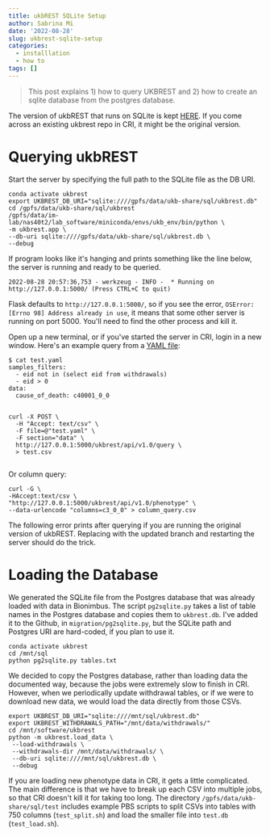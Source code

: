 ```yaml
---
title: ukbREST SQLite Setup
author: Sabrina Mi
date: '2022-08-28'
slug: ukbrest-sqlite-setup
categories:
  - installlation
  - how to
tags: []
---
```


> This post explains 1) how to query UKBREST and 2) how to create an sqlite database from the postgres database.

The version of ukbREST that runs on SQLite is kept [HERE](https://github.com/sabrina-mi/ukbrest). If you come across an existing ukbrest repo in CRI, it might be the original version.

# Querying ukbREST

Start the server by specifying the full path to the SQLite file as the DB URI. 

```{bash, eval=FALSE}
conda activate ukbrest
export UKBREST_DB_URI="sqlite:////gpfs/data/ukb-share/sql/ukbrest.db"
cd /gpfs/data/ukb-share/sql/ukbrest
/gpfs/data/im-lab/nas40t2/lab_software/miniconda/envs/ukb_env/bin/python \
-m ukbrest.app \
--db-uri sqlite:////gpfs/data/ukb-share/sql/ukbrest.db \
--debug

```

If program looks like it's hanging and prints something like the line below, the server is running and ready to be queried.

```
2022-08-28 20:57:36,753 - werkzeug - INFO -  * Running on http://127.0.0.1:5000/ (Press CTRL+C to quit)
```

Flask defaults to `http://127.0.0.1:5000/`, so if you see the error, 
`OSError: [Errno 98] Address already in use`, it means that some other server is running on port 5000. You'll need to find the other process and kill it.



Open up a new terminal, or if you've started the server in CRI, login in a new window. Here's an example query from a [YAML file](example/test.yaml):

```
$ cat test.yaml 
samples_filters:
  - eid not in (select eid from withdrawals)
  - eid > 0
data:
  cause_of_death: c40001_0_0
  
```

```
curl -X POST \
  -H "Accept: text/csv" \
  -F file=@"test.yaml" \
  -F section="data" \
  http://127.0.0.1:5000/ukbrest/api/v1.0/query \
  > test.csv
  
```

Or column query:
```
curl -G \
-HAccept:text/csv \
"http://127.0.0.1:5000/ukbrest/api/v1.0/phenotype" \
--data-urlencode "columns=c3_0_0" > column_query.csv

```
The following error prints after querying if you are running the original version of ukbREST. Replacing with the updated branch and restarting the server should do the trick.

# Loading the Database

We generated the SQLite file from the Postgres database that was already loaded with data in Bionimbus. The script `pg2sqlite.py` takes a list of table names in the Postgres database and copies them to `ukbrest.db`. I've added it to the Github, in `migration/pg2sqlite.py`, but the SQLite path and Postgres URI are hard-coded, if you plan to use it.

```
conda activate ukbrest
cd /mnt/sql
python pg2sqlite.py tables.txt

```
We decided to copy the Postgres database, rather than loading data the documented way, because the jobs were extremely slow to finish in CRI. However, when we periodically update withdrawal tables, or if we were to download new data, we would load the data directly from those CSVs. 

```
export UKBREST_DB_URI="sqlite:////mnt/sql/ukbrest.db"
export UKBREST_WITHDRAWALS_PATH="/mnt/data/withdrawals/"
cd /mnt/software/ukbrest
python -m ukbrest.load_data \
 --load-withdrawals \
 --withdrawals-dir /mnt/data/withdrawals/ \
 --db-uri sqlite:////mnt/sql/ukbrest.db \
 --debug
 ```
 
If you are loading new phenotype data in CRI, it gets a little complicated. The main difference is that we have to break up each CSV into multiple jobs, so that CRI doesn't kill it for taking too long. The directory `/gpfs/data/ukb-share/sql/test` includes example PBS scripts to split CSVs into tables with 750 columns (`test_split.sh`) and load the smaller file into `test.db` (`test_load.sh`).





